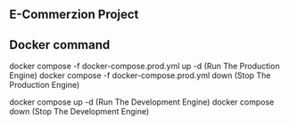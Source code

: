 ## E-Commerzion Project

## Docker command
  docker compose -f docker-compose.prod.yml up -d (Run The Production Engine)
  docker compose -f docker-compose.prod.yml down (Stop The Production Engine)
  
  docker compose up -d (Run The Development Engine)
  docker compose down (Stop The Development Engine)